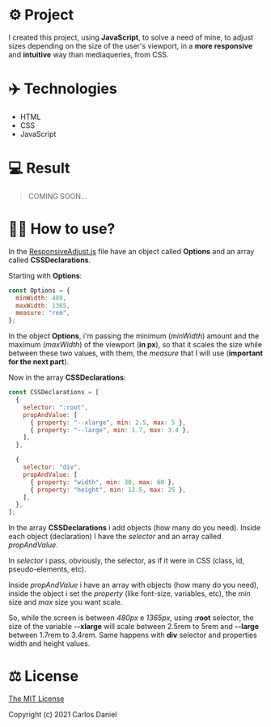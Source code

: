 # ⚙️ Project

I created this project, using **JavaScript**, to solve a need of mine, to adjust sizes depending on the size of the user's viewport, in a **more responsive** and **intuitive** way than mediaqueries, from CSS.

# ✈️ Technologies

- HTML
- CSS
- JavaScript

# 💻 Result

> COMING SOON...

# 🤷‍♂️ How to use?

In the <a href="https://github.com/RuuuFF/responsive-adjust/blob/master/ResponsiveAdjust.js">ResponsiveAdjust.js</a> file have an object called **Options** and an array called **CSSDeclarations**.

Starting with **Options**:

```js
const Options = {
  minWidth: 480,
  maxWidth: 1365,
  measure: "rem",
};
```

In the object **Options**, i'm passing the minimum (_minWidth_) amount and the maximum (_maxWidth_) of the viewport (**in px**), so that it scales the size while between these two values, with them, the _measure_ that I will use (**important for the next part**).

Now in the array **CSSDeclarations**:

```js
const CSSDeclarations = [
  {
    selector: ":root",
    propAndValue: [
      { property: "--xlarge", min: 2.5, max: 5 },
      { property: "--large", min: 1.7, max: 3.4 },
    ],
  },

  {
    selector: "div",
    propAndValue: [
      { property: "width", min: 30, max: 60 },
      { property: "height", min: 12.5, max: 25 },
    ],
  },
];
```

In the array **CSSDeclarations** i add objects (how many do you need). Inside each object (declaration) I have the _selector_ and an array called _propAndValue_.

In _selector_ i pass, obviously, the selector, as if it were in CSS (class, id, pseudo-elements, etc).

Inside _propAndValue_ i have an array with objects (how many do you need), inside the object i set the _property_ (like font-size, variables, etc), the _min_ size and _max_ size you want scale.

So, while the screen is between _480px_ e _1365px_, using **:root** selector, the size of the variable **--xlarge** will scale between 2.5rem to 5rem and **--large** between 1.7rem to 3.4rem. Same happens with **div** selector and properties width and height values.

# ⚖ License

<a href="https://github.com/RuuuFF/responsive-adjust/blob/master/LICENSE">The MIT License</a>

Copyright (c) 2021 Carlos Daniel
